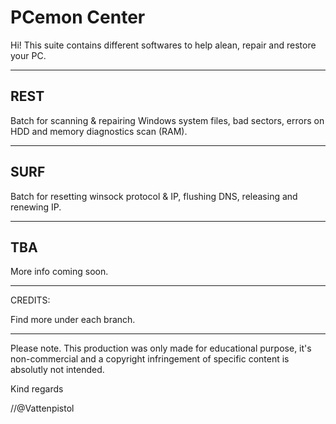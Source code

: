 # PCemon Center

Hi! This suite contains different softwares to help alean, repair and restore your PC.

-----------
REST
---
Batch for scanning & repairing Windows system files, bad sectors, errors on HDD and memory diagnostics scan (RAM).

-----------
SURF
---
Batch for resetting winsock protocol & IP, flushing DNS, releasing and renewing IP.

-----------
TBA
---
More info coming soon.


-----------
CREDITS:

Find more under each branch.

-----------
Please note.
This production was only made for educational purpose, it's non-commercial and a copyright infringement of specific content is absolutly not intended.


Kind regards

//@Vattenpistol
